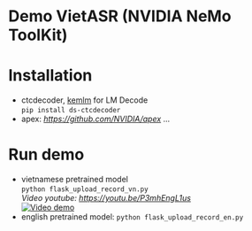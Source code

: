 # Demo VietASR (NVIDIA NeMo ToolKit)
# Installation
* ctcdecoder, [kemlm](https://github.com/kpu/kenlm) for LM Decode  
`pip install ds-ctcdecoder`
* apex: *https://github.com/NVIDIA/apex*
...
# Run demo
* vietnamese pretrained model  
`python flask_upload_record_vn.py`  
*Video youtube: https://youtu.be/P3mhEngL1us*  
[![Video demo](https://img.youtube.com/vi/P3mhEngL1us/maxresdefault.jpg)](https://youtu.be/P3mhEngL1us)  
* english pretrained model: `python flask_upload_record_en.py`  
